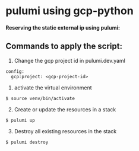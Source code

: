 # pulumi using gcp-python

#### Reserving the static external ip using pulumi:


## Commands to apply the script:

1. Change the gcp project id in pulumi.dev.yaml

```
config:
  gcp:project: <gcp-project-id>
```

1. activate the virtual environment

```
$ source venv/bin/activate
```

2. Create or update the resources in a stack

```
$ pulumi up 
```
3. Destroy all existing resources in the stack

```
$ pulumi destroy
```
